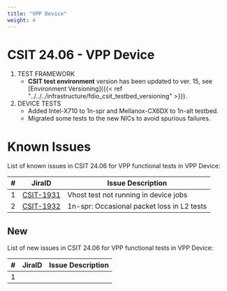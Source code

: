 ```yaml
---
title: "VPP Device"
weight: 4
---
```


# CSIT 24.06 - VPP Device

1. TEST FRAMEWORK
   - **CSIT test environment** version has been updated to ver. 15, see
     [Environment Versioning]({{< ref "../../../infrastructure/fdio_csit_testbed_versioning" >}}).
2. DEVICE TESTS
   - Added Intel-X710 to 1n-spr and Mellanox-CX6DX to 1n-alt testbed.
   - Migrated some tests to the new NICs to avoid spurious failures.

# Known Issues

List of known issues in CSIT 24.06 for VPP functional tests in VPP Device:

**#** | **JiraID**                                       | **Issue Description**
------|--------------------------------------------------|--------------------------------------------------------------
 1    | [CSIT-1931](https://jira.fd.io/browse/CSIT-1931) | Vhost test not running in device jobs
 2    | [CSIT-1932](https://jira.fd.io/browse/CSIT-1932) | 1n-spr: Occasional packet loss in L2 tests

## New

List of new issues in CSIT 24.06 for VPP functional tests in VPP Device:

**#** | **JiraID**                                       | **Issue Description**
------|--------------------------------------------------|--------------------------------------------------------------
 1    |                                                  |
